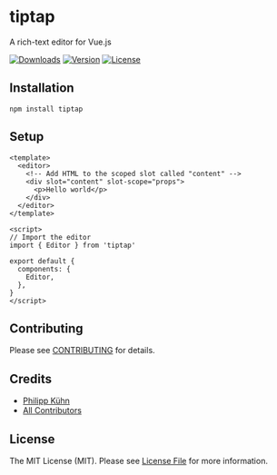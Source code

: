 # tiptap
A rich-text editor for Vue.js

<p>
	<a href="https://npmcharts.com/compare/tiptap?minimal=true"><img src="https://img.shields.io/npm/dm/tiptap.svg" alt="Downloads"></a>
	<a href="https://www.npmjs.com/package/tiptap"><img src="https://img.shields.io/npm/v/tiptap.svg" alt="Version"></a>
	<a href="https://www.npmjs.com/package/tiptap"><img src="https://img.shields.io/npm/l/tiptap.svg" alt="License"></a>
</p>

## Installation
```
npm install tiptap
```

## Setup
```vue
<template>
  <editor>
    <!-- Add HTML to the scoped slot called "content" -->
    <div slot="content" slot-scope="props">
      <p>Hello world</p>
    </div>
  </editor>
</template>

<script>
// Import the editor
import { Editor } from 'tiptap'

export default {
  components: {
    Editor,
  },
}
</script>
```

## Contributing

Please see [CONTRIBUTING](CONTRIBUTING.md) for details.

## Credits

- [Philipp Kühn](https://github.com/philippkuehn)
- [All Contributors](../../contributors)

## License

The MIT License (MIT). Please see [License File](LICENSE.md) for more information.
